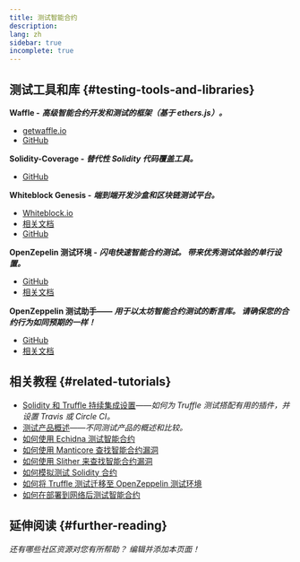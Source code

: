 ```yaml
---
title: 测试智能合约
description:
lang: zh
sidebar: true
incomplete: true
---
```


## 测试工具和库 {#testing-tools-and-libraries}

**Waffle -** **_高级智能合约开发和测试的框架（基于 ethers.js）。_**

- [getwaffle.io](https://getwaffle.io/)
- [GitHub](https://github.com/EthWorks/Waffle)

**Solidity-Coverage -** **_替代性 Solidity 代码覆盖工具。_**

- [GitHub](https://github.com/sc-forks/solidity-coverage)

**Whiteblock Genesis -** **_端到端开发沙盒和区块链测试平台。_**

- [Whiteblock.io](https://whiteblock.io)
- [相关文档](https://docs.whiteblock.io)
- [GitHub](https://github.com/whiteblock/genesis)

**OpenZepelin 测试环境 -** **_闪电快速智能合约测试。 带来优秀测试体验的单行设置。_**

- [GitHub](https://github.com/OpenZeppelin/openzeppelin-test-environment)
- [相关文档](https://docs.openzeppelin.com/test-environment/)

**OpenZeppelin 测试助手——** **_用于以太坊智能合约测试的断言库。 请确保您的合约行为如同预期的一样！_**

- [GitHub](https://github.com/OpenZeppelin/openzeppelin-test-helpers)
- [相关文档](https://docs.openzeppelin.com/test-helpers)

## 相关教程 {#related-tutorials}

- [Solidity 和 Truffle 持续集成设置](/developers/tutorials/solidity-and-truffle-continuous-integration-setup/)_——如何为 Truffle 测试搭配有用的插件，并设置 Travis 或 Circle CI。_
- [测试产品概述](/developers/tutorials/guide-to-smart-contract-security-tools/)_——不同测试产品的概述和比较。_
- [如何使用 Echidna 测试智能合约](/developers/tutorials/how-to-use-echidna-to-test-smart-contracts/)
- [如何使用 Manticore 查找智能合约漏洞](/developers/tutorials/how-to-use-manticor-to-find-smart-contract-bugs/)
- [如何使用 Slither 来查找智能合约漏洞](/developers/tutorials/how-to-use-slither-to-find-smart-contract-bugs/)
- [如何模拟测试 Solidity 合约](/developers/tutorials/how-to-mock-solidity-contracts-for-testing/)
- [如何将 Truffle 测试迁移至 OpenZeppelin 测试环境](https://docs.openzeppelin.com/test-environment/0.1/migrating-from-truffle)
- [如何在部署到网络后测试智能合约](https://fulldecent.blogspot.com/2019/04/testing-deployed-ethereum-contracts.html)

## 延伸阅读 {#further-reading}

_还有哪些社区资源对您有所帮助？ 编辑并添加本页面！_
